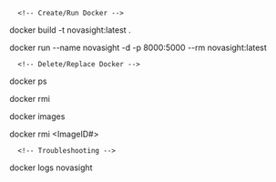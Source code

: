 
      <!-- Create/Run Docker -->
<!-- build docker file in current directory (INCLUDE THE PERIOD )-->
docker build -t novasight:latest .

<!-- run docker file: -->
docker run --name novasight -d -p 8000:5000 --rm novasight:latest


      <!-- Delete/Replace Docker -->
<!-- check current docker processes  -->
docker ps
<!-- end a current container process -->
docker rmi <ContainerID>

<!-- look at current docker images  -->
docker images
<!-- remove a docker image  -->
docker rmi <ImageID#>



      <!-- Troubleshooting -->
<!-- View error log  -->
docker logs novasight
